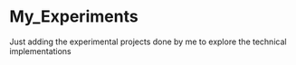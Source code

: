 # My_Experiments
Just adding the experimental projects done by me to explore the technical implementations

